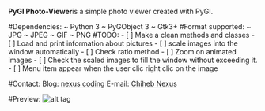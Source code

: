 **PyGI Photo-Viewer**is a simple photo viewer created with PyGI.

#Dependencies:
    ~ Python 3
    ~ PyGObject 3
    ~ Gtk3+
#Format supported:
    ~ JPG
    ~ JPEG
    ~ GIF
    ~ PNG
#TODO:
    - [ ] Make a clean methods and classes
    - [ ] Load and print information about pictures
    - [ ] scale images into the window automatically
    - [ ] Check ratio method
    - [ ] Zoom on animated images
    - [ ] Check the scaled images to fill the window without exceeding it.
    - [ ] Menu item appear when the user clic right clic on the image 

#Contact:
 Blog: [nexus coding](http://www.nexus-coding.blogspot.com)
 E-mail: [Chiheb Nexus](mailto:chihebnexus@gmail.com)

 #Preview:
 ![alt tag](http://1.bp.blogspot.com/-UaGQFsPo7ww/VOM05xAiheI/AAAAAAAABB8/uW6EMJdmTdE/s1600/S%C3%A9lection_008.png)

